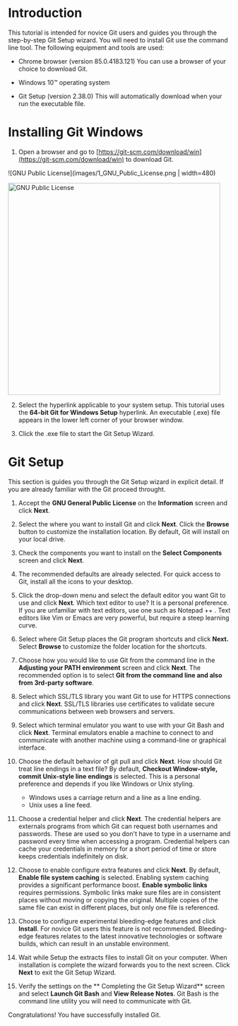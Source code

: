 # Introduction

This tutorial is intended for novice Git users and guides you through the step-by-step Git Setup wizard. You will need to install Git use the command line tool. The following equipment and tools are used:

- Chrome browser (version 85.0.4183.121)
 You can use a browser of your choice to download Git.
 
- Windows 10™ operating system

- Git Setup (version 2.38.0)
This will automatically download when your run the executable file.

# Installing Git Windows

1. Open a browser and go to [https://git-scm.com/download/win](https://git-scm.com/download/win) to download Git.

![GNU Public License](images/1_GNU_Public_License.png | width=480)

<img alt="GNU Public License" scr="images/1_GNU_Public_License.png" width="480"/>

2. Select the hyperlink applicable to your system setup. This tutorial uses the **64-bit Git for Windows Setup** hyperlink.
An executable (.exe) file appears in the lower left corner of your browser window. 

3. Click the .exe file to start the Git Setup Wizard. 

# Git Setup

This section is guides you through the Git Setup wizard in explicit detail. If you are already familiar with the Git proceed throught.

1. Accept the **GNU General Public License** on the **Information** screen and click **Next**.

2. Select the where you want to install Git and click **Next**. 
Click the **Browse** button to customize the installation location. By default, Git will install on your local drive.

3. Check the components you want to install on the **Select Components** screen and click **Next**.

4. The recommended defaults are already selected. For quick access to Git, install all the icons to your desktop.

5. Click the drop-down menu and select the default editor you want Git to use and click **Next**.
Which text editor to use? It is a personal preference. If you are unfamiliar with text editors, use one such as Notepad ++ . Text editors like Vim or Emacs are very powerful, but require a steep learning curve.
 
6. Select where Git Setup places the Git program shortcuts and click **Next.** Select **Browse** to customize the folder location for the shortcuts.

7. Choose how you would like to use Git from the command line in the **Adjusting your PATH environment** screen and click **Next**.
The recommended option is to select **Git from the command line and also from 3rd-party software**.
 
8. Select which SSL/TLS library you want Git to use for HTTPS connections and click **Next**.
SSL/TLS libraries use certificates to validate secure communications between web browsers and servers.

9. Select which terminal emulator you want to use with your Git Bash and click **Next**.
Terminal emulators enable a machine to connect to and communicate with another machine using a command-line or graphical interface.

10. Choose the default behavior of git pull and click **Next**.
How should Git treat line endings in a text file? By default, **Checkout Window-style, commit Unix-style line endings** is selected. This is a personal preference and depends if you like Windows or Unix styling.

    - Windows uses a carriage return and a line as a line ending.
    - Unix uses a line feed.

11. Choose a credential helper and click **Next**.
The credential helpers are externals programs from which Git can request both usernames and passwords. These are used so you don't have to type in a username and password every time when accessing a program. Credential helpers can cache your credentials in memory for a short period of time or store keeps credentials indefinitely on disk.

12. Choose to enable configure extra features and click **Next**. By default, **Enable file system caching** is selected. Enabling system caching provides a significant performance boost.
 **Enable symbolic links** requires permissions. Symbolic links make sure files are in consistent places without moving or copying the original. Multiple copies of the same file can exist in different places, but only one file is referenced.
 
13. Choose to configure experimental bleeding-edge features and click **Install**. For novice Git users this feature is not recommended. Bleeding-edge features relates to the latest innovative technologies or software builds, which can result in an unstable environment.

14. Wait while Setup the extracts files to install Git on your computer. When installation is complete the wizard forwards you to the next screen. Click **Next** to exit the Git Setup Wizard.

15. Verify the settings on the ** Completing the Git Setup Wizard** screen and
select **Launch Git Bash** and **View Release Notes**. Git Bash is the command line utility you will need to communicate with Git.

Congratulations! You have successfully installed Git.


